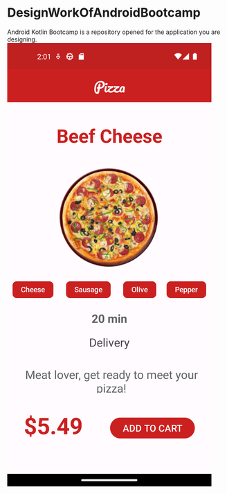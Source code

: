 # DesignWorkOfAndroidBootcamp
Android Kotlin Bootcamp is a repository opened for the application you are designing.
![Alternatif Metin](pizza_ordering_screen.png)

